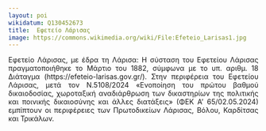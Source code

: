 ```yaml
---
layout: poi
wikidatum: Q130452673
title:  Εφετείο Λάρισας
image: https://commons.wikimedia.org/wiki/File:Efeteio_Larisas1.jpg
---
```


<style>
  .justified-text {
    text-align: justify;
  }
</style>

<div class="justified-text">
  <p>Εφετείο Λάρισας, με έδρα τη Λάρισα: Η σύσταση του Εφετείου Λάρισας πραγματοποιήθηκε το Μάρτιο του 1882, σύμφωνα με το υπ. αριθμ. 18 Διάταγμα (https://efeteio-larisas.gov.gr/). Στην περιφέρεια του Εφετείου Λάρισας, μετά τον Ν.5108/2024 «Ενοποίηση του πρώτου βαθμού δικαιοδοσίας, χωροταξική αναδιάρθρωση των δικαστηρίων της πολιτικής και ποινικής δικαιοσύνης και άλλες διατάξεις» (ΦΕΚ Α’ 65/02.05.2024) εμπίπτουν οι περιφέρειες των Πρωτοδικείων Λάρισας, Βόλου, Καρδίτσας και Τρικάλων.</p>
</div>
